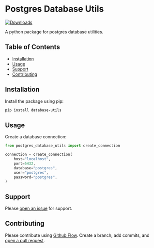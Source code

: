 # Postgres Database Utils

[![Downloads](https://static.pepy.tech/personalized-badge/postgres-database-utils?period=total&units=none&left_color=grey&right_color=blue&left_text=Downloads)](https://pepy.tech/project/postgres-database-utils)

A python package for postgres database utilities.

## Table of Contents

- [Installation](#installation)
- [Usage](#usage)
- [Support](#support)
- [Contributing](#contributing)

## Installation

Install the package using pip:

```sh
pip install database-utils
```

## Usage

Create a database connection:
```python
from postgres_database_utils import create_connection

connection = create_connection(
    host="localhost",
    port=5432,
    database="postgres",
    user="postgres",
    password="postgres",
)
```

## Support

Please [open an issue](https://github.com/apinanyogaratnam/postgres-database-utils/issues/new) for support.

## Contributing

Please contribute using [Github Flow](https://guides.github.com/introduction/flow/). Create a branch, add commits, and [open a pull request](https://github.com/apinanyogaratnam/postgres-database-utils/compare/).
